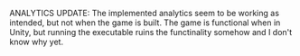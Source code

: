 ANALYTICS UPDATE:
The implemented analytics seem to be working as intended, but not when the game is built. The game is functional when in Unity, but running the executable ruins the functinality somehow and I don't know why yet. 
